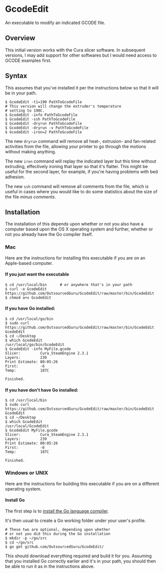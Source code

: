 # GcodeEdit
An executable to modify an indicated GCODE file.

## Overview
This initial version works with the Cura slicer software. In subsequent versions, I may add support for other softwares but I would need access to GCODE examples first.

## Syntax
This assumes that you've installed it per the instructions below so that it will be in your path.

```
$ GcodeEdit -t1=190 PathToGcodeFile
# This version will change the extruder's temperature
# setting to 190C.
$ GcodeEdit -info PathToGcodeFile
$ GcodeEdit -ssh PathToGcodeFile
$ GcodeEdit -dryrun PathToGcodeFile
$ GcodeEdit -dryrun -v PathToGcodeFile
$ GcodeEdit -iron=2 PathToGcodeFile
```

The new `dryrun` command will remove all heat-, extrusion- and fan-related activities from the file, allowing your printer to go through the motions without making anything.

The new `iron` command will replay the indicated layer but this time without extruding, effectively ironing that layer so that it's flatter. This might be useful for the second layer, for example, if you're having problems with bed adhesion.

The new `ssh` command will remove all comments from the file, which is useful in cases where you would like to do some statistics about the size of the file *minus comments*.

## Installation
The installation of this depends upon whether or not you also have a computer based upon the OS X operating system and further, whether or not you already have the Go compiler itself.

### Mac
Here are the instructions for installing this executable if you are on an Apple-based computer.

#### If you just want the executable
```
$ cd /usr/local/bin      # or anywhere that's in your path
$ curl -o GcodeEdit https://github.com/OutsourcedGuru/GcodeEdit/raw/master/bin/GcodeEdit
$ chmod a+x GcodeEdit
```

#### If you have Go installed:

```
$ cd /usr/local/go/bin
$ sudo curl https://github.com/OutsourcedGuru/GcodeEdit/raw/master/bin/GcodeEdit GcodeEdit
$ cd ~/Desktop
$ which GcodeEdit
/usr/local/go/bin/GcodeEdit
$ GcodeEdit -info MyFile.gcode
Slicer:         Cura_SteamEngine 2.3.1
Layers:         239
Print Estimate: 00:05:26
First:          -6
Temp:           187C

Finished.
```

#### If you have don't have Go installed:

```
$ cd /usr/local/bin
$ sudo curl https://github.com/OutsourcedGuru/GcodeEdit/raw/master/bin/GcodeEdit GcodeEdit
$ cd ~/Desktop
$ which GcodeEdit
/usr/local/GcodeEdit
$ GcodeEdit MyFile.gcode
Slicer:         Cura_SteamEngine 2.3.1
Layers:         239
Print Estimate: 00:05:26
First:          -6
Temp:           187C

Finished.
```

### Windows or UNIX
Here are the instructions for building this executable if you are on a different operating system.

#### Install Go
The first step is to [install the Go language compiler](https://golang.org).

It's then usual to create a Go working folder under your user's profile.

```
# These two are optional, depending upon whether
# or not you did this during the Go installation
$ mkdir -p ~/go/src
$ cd ~/go/src
$ go get github.com/OutsourcedGuru/GcodeEdit/
```

This should download everything required and build it for you. Assuming that you installed Go correctly earlier and it's in your path, you should then be able to run it as in the instructions above.
